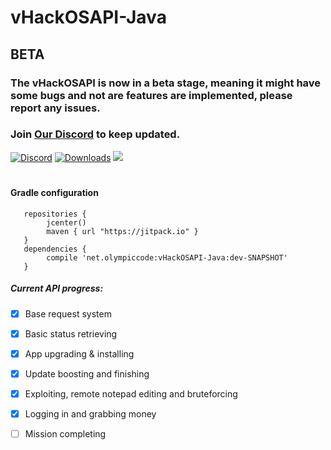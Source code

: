 
# vHackOSAPI-Java

## BETA
### The vHackOSAPI is now in a beta stage, meaning it might have some bugs and not are features are implemented, please report any issues.
### Join [Our Discord](https://discord.gg/52MtBDp) to keep updated.
[![Discord](https://img.shields.io/badge/Chat-%20on%20Discord-738bd7.svg?style=flat-square)](https://discord.gg/52MtBDp) [![Downloads](https://img.shields.io/github/downloads/OlympicCode/vHackOSAPI-Java/total.svg?style=flat-square)]() [![](https://jitpack.io/v/net.olympiccode/vHackOSAPI-Java.svg?style=flat-square)](https://jitpack.io/#net.olympiccode/vHackOSAPI-Java)
#
#### Gradle configuration
```
   repositories {
        jcenter()
        maven { url "https://jitpack.io" }
   }
   dependencies {
        compile 'net.olympiccode:vHackOSAPI-Java:dev-SNAPSHOT'
   }
```
##### Current API progress:
- [x] Base request system
- [x] Basic status retrieving
- [X] App upgrading & installing 
- [X] Update boosting and finishing
- [X] Exploiting, remote notepad editing and bruteforcing
- [X] Logging in and grabbing money
- [ ] Mission completing

